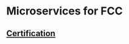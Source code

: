 # Microservices for FCC

## [Certification](https://www.freecodecamp.org/certification/kwdi/apis-and-microservices)

